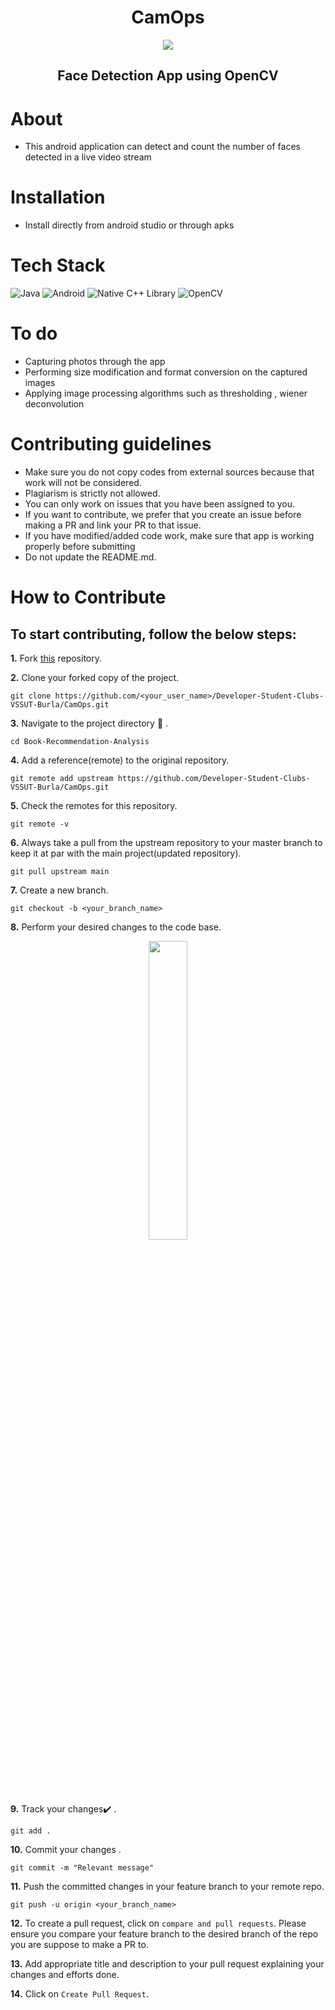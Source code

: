 <div align="center">
  <h1>CamOps</h1>
  <img src="https://media.giphy.com/media/jRTlHjXwkw43WRgCnW/giphy.gif" />
  <h2>Face Detection App using OpenCV</h2>
</div>


# About
- This android application can detect and count the number of faces detected in a live video stream

# Installation

- Install directly from android studio or through apks

# Tech Stack


<img alt="Java" src="https://img.shields.io/badge/java-%23ED8B00.svg?&style=for-the-badge&logo=java&logoColor=white"/>
<img alt="Android" src="https://img.shields.io/badge/Android-3DDC84?style=for-the-badge&logo=android&logoColor=white" />
<img alt="Native C++ Library" src="https://img.shields.io/badge/Native C++ Library%20-%2300599C.svg?&style=for-the-badge&logo=c%2B%2B&ogoColor=white"/>
<img alt="OpenCV" src="https://img.shields.io/badge/OpenCV-%23f01742.svg?&style=for-the-badge&logo=openCV&logoColor=white"/>


# To do

- Capturing photos through the app
- Performing size modification and format conversion on the captured images
- Applying image processing algorithms such as thresholding , wiener deconvolution

# Contributing guidelines
- Make sure you do not copy codes from external sources because that work will not be considered.
- Plagiarism is strictly not allowed.
- You can only work on issues that you have been assigned to you.
- If you want to contribute, we prefer that you create an issue before making a PR and link your PR to that issue.
- If you have modified/added code work, make sure that app is working properly before submitting
- Do not update the README.md.

# How to Contribute

## To start contributing, follow the below steps: 

**1.**  Fork [this](https://github.com/Developer-Student-Clubs-VSSUT-Burla/CamOps.git) repository.

**2.**  Clone your forked copy of the project.

```
git clone https://github.com/<your_user_name>/Developer-Student-Clubs-VSSUT-Burla/CamOps.git
```


**3.** Navigate to the project directory :file_folder: .

```
cd Book-Recommendation-Analysis
```

**4.** Add a reference(remote) to the original repository.

```
git remote add upstream https://github.com/Developer-Student-Clubs-VSSUT-Burla/CamOps.git
```

**5.** Check the remotes for this repository.

```
git remote -v
```

**6.** Always take a pull from the upstream repository to your master branch to keep it at par with the main project(updated repository).

```
git pull upstream main
```

**7.** Create a new branch.

```
git checkout -b <your_branch_name>
```

**8.** Perform your desired changes to the code base.

<p align="center"><img width=35% src="https://media2.giphy.com/media/L1R1tvI9svkIWwpVYr/giphy.gif?cid=ecf05e47pzi2rpig0vc8pjusra8hiai1b91zgiywvbubu9vu&rid=giphy.gif"></p>

**9.** Track your changes:heavy_check_mark: .

```
git add . 
```

**10.** Commit your changes .

```
git commit -m "Relevant message"
```

**11.** Push the committed changes in your feature branch to your remote repo.

```
git push -u origin <your_branch_name>
```

**12.** To create a pull request, click on `compare and pull requests`. Please ensure you compare your feature branch to the desired branch of the repo you are suppose to make a PR to.


**13.** Add appropriate title and description to your pull request explaining your changes and efforts done.


**14.** Click on `Create Pull Request`.

